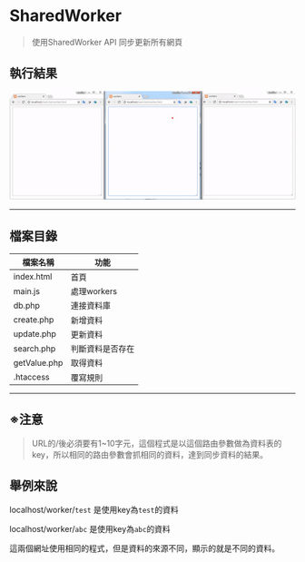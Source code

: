 # SharedWorker 
>使用SharedWorker API 同步更新所有網頁
## 執行結果
![執行結果](images/demo.gif)

---
## 檔案目錄
|檔案名稱|功能|
|---|---|
|index.html|首頁|
|main.js|處理workers|
|db.php|連接資料庫|
|create.php|新增資料|
|update.php|更新資料|
|search.php|判斷資料是否存在|
|getValue.php|取得資料|
|.htaccess|覆寫規則|

---
## ※注意
> URL的/後必須要有1~10字元，這個程式是以這個路由參數做為資料表的key，所以相同的路由參數會抓相同的資料，達到同步資料的結果。
## 舉例來說
localhost/worker/`test` 是使用key為`test`的資料

localhost/worker/`abc` 是使用key為`abc`的資料

這兩個網址使用相同的程式，但是資料的來源不同，顯示的就是不同的資料。
